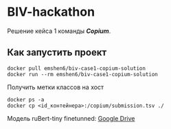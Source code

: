 # BIV-hackathon

Решение кейса 1 команды ***Copium***.

## Как запустить проект
```
docker pull emshen6/biv-case1-copium-solution
docker run --rm emshen6/biv-case1-copium-solution

```

Получить метки классов на хост

```
docker ps -a
docker cp <id_контейнера>:/copium/submission.tsv ./
```

Модель ruBert-tiny finetunned: [Google Drive](https://drive.google.com/file/d/1gWDHP381W1Sy-TOTLphdap029gsQHyO3)
